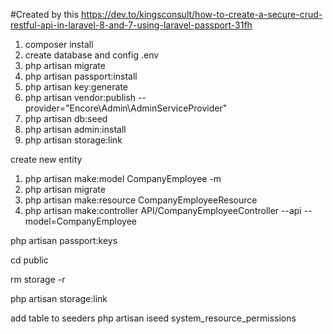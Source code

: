 #Created by this https://dev.to/kingsconsult/how-to-create-a-secure-crud-restful-api-in-laravel-8-and-7-using-laravel-passport-31fh

1. composer install
2. create database and config .env
3. php artisan migrate
4. php artisan passport:install
5. php artisan key:generate
6. php artisan vendor:publish --provider="Encore\Admin\AdminServiceProvider"
7. php artisan db:seed 
8. php artisan admin:install
9. php artisan storage:link

create new entity  
1. php artisan make:model CompanyEmployee -m
2. php artisan migrate
3. php artisan make:resource CompanyEmployeeResource
4. php artisan make:controller API/CompanyEmployeeController --api --model=CompanyEmployee

  php artisan passport:keys

  cd public

  rm storage -r
  
  php artisan storage:link

  add table to seeders
  php artisan iseed system_resource_permissions


